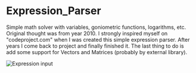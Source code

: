 # Expression_Parser

 Simple math solver with variables, goniometric functions, logarithms, etc. Original thought was from year 2010. I strongly inspired myself on "codeproject.com" when I was created this simple expression parser. After years I come back to project and finally finished it. The last thing to do is add some support for Vectors and Matrices (probably by external library).

![Expression input](https://github.com/eWillyo/Expression_Parser/blob/74882794a9294eb5bb1ac29676a2a283b819f21a/expression_input.png?raw=true)